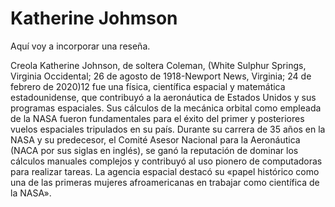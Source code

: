 # Katherine Johmson

Aquí voy a incorporar una reseña.

Creola Katherine Johnson, de soltera Coleman, (White Sulphur Springs, Virginia Occidental; 26 de agosto de 1918-Newport News, Virginia; 24 de febrero de 2020)1​2​ fue una física, científica espacial y matemática estadounidense, que contribuyó a la aeronáutica de Estados Unidos y sus programas espaciales. Sus cálculos de la mecánica orbital como empleada de la NASA fueron fundamentales para el éxito del primer y posteriores vuelos espaciales tripulados en su país. Durante su carrera de 35 años en la NASA y su predecesor, el Comité Asesor Nacional para la Aeronáutica (NACA por sus siglas en inglés), se ganó la reputación de dominar los cálculos manuales complejos y contribuyó al uso pionero de computadoras para realizar tareas. La agencia espacial destacó su «papel histórico como una de las primeras mujeres afroamericanas en trabajar como científica de la NASA». 
